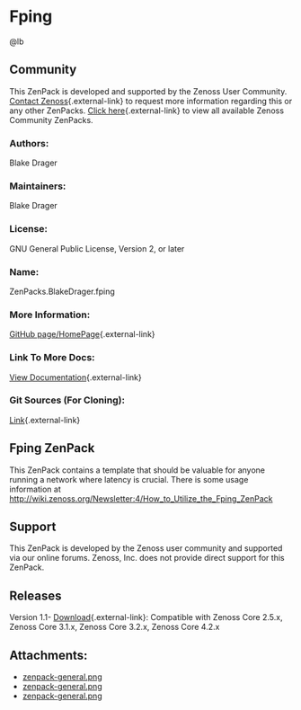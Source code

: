# Fping

@lb[](img/zenpack-zenpack-general.png)

## Community

This ZenPack is developed and supported by the Zenoss User Community.
[Contact Zenoss](https://tryit.zenoss.com/zenpack-contact/){.external-link} to
request more information regarding this or any other ZenPacks. [Click here](https://zenoss.com/product/zenpacks?f%5B0%5D=im_field_zenpack_category:1021){.external-link} to
view all available Zenoss Community ZenPacks.

### Authors:

Blake Drager

### Maintainers:

Blake Drager

### License:

GNU General Public License, Version 2, or later

### Name:

ZenPacks.BlakeDrager.fping

### More Information:

[GitHub page/HomePage](https://github.com/zenoss/ZenPacks.BlakeDrager.fping){.external-link}

### Link To More Docs:

[View Documentation](http://community.zenoss.org/docs/DOC-3467){.external-link}

### Git Sources (For Cloning):

[Link](https://github.com/zenoss/ZenPacks.BlakeDrager.fping.git){.external-link}

## Fping ZenPack

This ZenPack contains a template that should be valuable for anyone
running a network where latency is crucial. There is some usage
information at
<http://wiki.zenoss.org/Newsletter:4/How_to_Utilize_the_Fping_ZenPack>

## Support

This ZenPack is developed by the Zenoss user community and supported via
our online forums. Zenoss, Inc. does not provide direct support for this
ZenPack.

## Releases

Version 1.1- [Download](https://storage.googleapis.com/zenpacks/ZenPacks.BlakeDrager.fping/1.1/ZenPacks.BlakeDrager.fping-1.1.egg){.external-link}:   Compatible with Zenoss Core 2.5.x, Zenoss Core 3.1.x, Zenoss Core
    3.2.x, Zenoss Core 4.2.x

## Attachments:

-   [zenpack-general.png](img/zenpack-zenpack-general.png)
-   [zenpack-general.png](img/zenpack-zenpack-general.png)
-   [zenpack-general.png](img/zenpack-zenpack-general.png)

